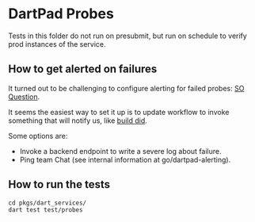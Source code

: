 # DartPad Probes

Tests in this folder do not run on presubmit, but run on schedule
to verify prod instances of the service.

## How to get alerted on failures

It turned out to be challenging to configure alerting for failed probes: [SO Question](https://stackoverflow.com/questions/79622510/how-to-find-out-why-i-am-not-getting-notifications-about-failed-workflow).

It seems the easiest way to set it up is to update workflow to
invoke something that will notify us, like
[build did](https://github.com/dart-lang/build/blob/836f5458f0f73d3d93360666dca584f7d2794141/mono_repo.yaml#L12).

Some options are:

- Invoke a backend endpoint to write a severe log about failure.
- Ping team Chat (see internal information at go/dartpad-alerting).

## How to run the tests

```
cd pkgs/dart_services/
dart test test/probes
```
